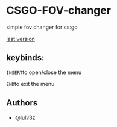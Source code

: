 
# CSGO-FOV-changer

simple fov changer for cs:go




[last version](https://linktodocumentation)


## keybinds:

 `INSERT`to open/close the menu
 
 `END`to exit the menu


## Authors

- [@lulv3z](https://www.github.com/lulv3z)

